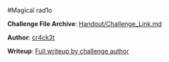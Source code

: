#Magical rad1o

**Challenge File Archive**: [Handout/Challenge_Link.md](Handout/Challenge_Link.md) 

**Author**: [cr4ck3t](https://twitter.com/nambiar_kartuzz)

**Writeup**: [Full writeup by challenge author](https://karthik967.wordpress.com/2018/10/15/magical-rad1o-writeup-inctf-international-2018/)


